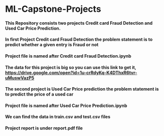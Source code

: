 # ML-Capstone-Projects

#### This Repository consists two projects Credit card Fraud Detection and Used Car Price Prediction.
#### In first Project Credit card Fraud Detection the problem statement is to predict whether a given entry is Fraud or not
#### Project file is named after Credit card Fraud Detection.ipynb
#### The data for this project is big so you can use this link to get it, https://drive.google.com/open?id=1u-crRdyKq-K4DThxR6tvr-uMuswVazP5
#### The second project is Used Car Price prediction the problem statement is to predict the price of a used car
#### Project file is named after Used Car Price Prediction.ipynb
#### We can find the data in train.csv and test.csv files
#### Project report is under report.pdf file

